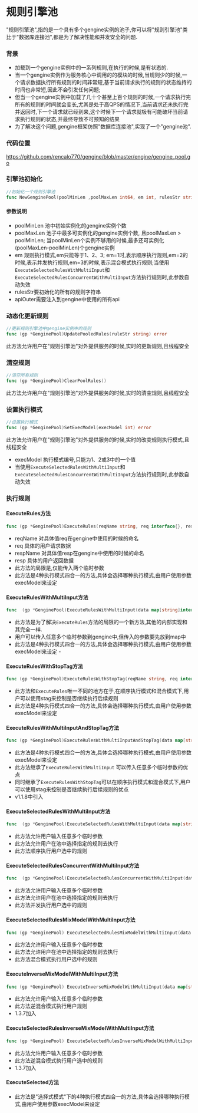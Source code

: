 # 规则引擎池
"规则引擎池",指的是一个具有多个gengine实例的池子,你可以将"规则引擎池"类比于"数据库连接池",都是为了解决性能和并发安全的问题.

### 背景

- 加载到一个gengine实例中的一系列规则,在执行的时候,是有状态的.
- 当一个gengine实例作为服务核心中调用的的模块的时候,当规则少的时候,一个请求数据执行所有规则的时间非常短,基于当前请求执行的规则的状态维持的时间也非常短,因此不会引发任何问题;
- 但当一个gengine实例中加载了几十个甚至上百个规则的时候,一个请求执行完所有的规则的时间就会变长,尤其是处于高QPS的情况下,当前请求还未执行完并返回时,下一个请求就已经到来,这个时候下一个请求就极有可能破坏当前请求执行规则的状态,并最终导致不可预知的结果
- 为了解决这个问题,gengine框架仿照"数据库连接池",实现了一个"gengine池".

### 代码位置
https://github.com/rencalo770/gengine/blob/master/engine/gengine_pool.go

### 引擎池初始化
```go
//初始化一个规则引擎池
func NewGenginePool(poolMinLen ,poolMaxLen int64, em int, rulesStr string, apiOuter map[string]interface{})
```
#### 参数说明
- poolMinLen 池中初始实例化的gengine实例个数 
- poolMaxLen 池子中最多可实例化的gengine实例个数, 且poolMaxLen > poolMinLen; 当poolMinLen个实例不够用的时候,最多还可实例化(poolMaxLen-poolMinLen)个gengine实例
- em 规则执行模式,em只能等于1、2、3; em=1时,表示顺序执行规则,em=2的时候,表示并发执行规则,em=3的时候,表示混合模式执行规则;当使用```ExecuteSelectedRulesWithMultiInput```和```ExecuteSelectedRulesConcurrentWithMultiInput```方法执行规则时,此参数自动失效
- rulesStr要初始化的所有的规则字符串
- apiOuter需要注入到gengine中使用的所有api

### 动态化更新规则
```go 
//更新规则引擎池中gengine实例中的规则
func (gp *GenginePool)UpdatePooledRules(ruleStr string) error
```
此方法允许用户在"规则引擎池"对外提供服务的时候,实时的更新规则,且线程安全


### 清空规则
```go
//清空所有规则
func (gp *GenginePool)ClearPoolRules()
```
此方法允许用户在"规则引擎池"对外提供服务的时候,实时的清空规则,且线程安全

### 设置执行模式
```go
//设置执行模式
func (gp *GenginePool)SetExecModel(execModel int) error 
```
此方法允许用户在"规则引擎池"对外提供服务的时候,实时的改变规则执行模式,且线程安全
- execModel 执行模式编号,只能为1、2或3中的一个值
- 当使用```ExecuteSelectedRulesWithMultiInput```和```ExecuteSelectedRulesConcurrentWithMultiInput```方法执行规则时,此参数自动失效

### 执行规则

#### ExecuteRules方法
 ```go
func (gp *GenginePool)ExecuteRules(reqName string, req interface{}, respName string, resp interface{}) error
```
- reqName 对具体值req在gengine中使用的时候的命名
- req 具体的用户请求数据
- respName 对具体值resp在gengine中使用的时候的命名
- resp 具体的用户返回数据
- 此方法的局限是,仅能传入两个临时参数
- 此方法是4种执行模式四合一的方法,具体会选择哪种执行模式,由用户使用参数execModel来设定 

#### ExecuteRulesWithMultiInput方法
```go
func  (gp *GenginePool)ExecuteRulesWithMultiInput(data map[string]interface{}) error
```
- 此方法是为了解决```ExecuteRules```方法的局限的一个新方法,其他的内部实现和其完全一样.
- 用户可以传入任意多个临时参数到gengine中,但传入的参数要先放到map中
- 此方法是4种执行模式四合一的方法,具体会选择哪种执行模式,由用户使用参数execModel来设定 - 

#### ExecuteRulesWithStopTag方法
```go
func (gp *GenginePool)ExecuteRulesWithStopTag(reqName string, req interface{}, respName string, resp interface{}, stag *Stag) error
```
- 此方法和```ExecuteRules```唯一不同的地方在于,在顺序执行模式和混合模式下,用户可以使用stag来控制是否继续执行后续规则
- 此方法是4种执行模式四合一的方法,具体会选择哪种执行模式,由用户使用参数execModel来设定 

#### ExecuteRulesWithMultiInputAndStopTag方法
```go
func (gp *GenginePool)ExecuteRulesWithMultiInputAndStopTag(data map[string]interface{}, stag *Stag) error 
```
- 此方法是4种执行模式四合一的方法,具体会选择哪种执行模式,由用户使用参数execModel来设定
- 此方法继承了```ExecuteRulesWithMultiInput``` 可以传入任意多个临时参数的优点
- 同时继承了```ExecuteRulesWithStopTag```可以在顺序执行模式和混合模式下,用户可以使用stag来控制是否继续执行后续规则的优点
- v1.1.8中引入

#### ExecuteSelectedRulesWithMultiInput方法
```go
func  (gp *GenginePool)ExecuteSelectedRulesWithMultiInput(data map[string]interface{}, names []string) error
```
- 此方法允许用户输入任意多个临时参数
- 此方法允许用户在池中选择指定的规则去执行
- 此方法顺序执行用户选中的规则

#### ExecuteSelectedRulesConcurrentWithMultiInput方法
```go
func  (gp *GenginePool)ExecuteSelectedRulesConcurrentWithMultiInput(data map[string]interface{}, names []string) error
```
- 此方法允许用户输入任意多个临时参数
- 此方法允许用户在池中选择指定的规则去执行
- 此方法并发执行用户选中的规则

#### ExecuteSelectedRulesMixModelWithMultiInput方法
```go
func (gp *GenginePool) ExecuteSelectedRulesMixModelWithMultiInput(data map[string]interface{}, names []string) error {
``` 
- 此方法允许用户输入任意多个临时参数
- 此方法允许用户在池中选择指定的规则去执行
- 此方法混合模式执行用户选中的规则


#### ExecuteInverseMixModelWithMultiInput方法
```go
func (gp *GenginePool) ExecuteInverseMixModelWithMultiInput(data map[string]interface{}) error 
```
- 此方法允许用户输入任意多个临时参数
- 此方法逆混合模式执行用户规则
- 1.3.7加入


#### ExecuteSelectedRulesInverseMixModelWithMultiInput方法
```go
func (gp *GenginePool) ExecuteSelectedRulesInverseMixModelWithMultiInput(data map[string]interface{}, names []string) error
```
- 此方法允许用户输入任意多个临时参数
- 此方法逆混合模式执行用户选中的规则
- 1.3.7加入


#### ExecuteSelected方法
- 此方法是"选择式模式"下的4种执行模式四合一的方法,具体会选择哪种执行模式,由用户使用参数execModel来设定



















